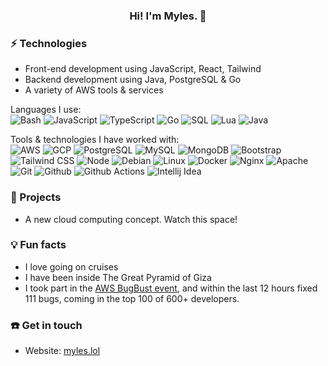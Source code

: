 <h3 align="center"> Hi! I'm Myles. 👋 <br/> </h3>

### ⚡ Technologies

-   Front-end development using JavaScript, React, Tailwind
-   Backend development using Java, PostgreSQL & Go
-   A variety of AWS tools & services

Languages I use: <br>
![Bash](https://img.shields.io/badge/-Bash-141414?style=flat&logo=gnu-bash)
![JavaScript](https://img.shields.io/badge/-JavaScript-141414?style=flat&logo=javascript)
![TypeScript](https://img.shields.io/badge/-TypeScript-141414?style=flat&logo=typescript)
![Go](https://img.shields.io/badge/-Go-141414?style=flat&logo=go)
![SQL](https://img.shields.io/badge/-SQL-141414?style=flat&logo=postgresql)
![Lua](https://img.shields.io/badge/-Lua-141414?style=flat&logo=lua)
![Java](https://img.shields.io/badge/Java-141414?style=flat&logo=java)

Tools & technologies I have worked with: <br>
![AWS](https://img.shields.io/badge/Amazon_AWS-141414?style=flat&logo=amazon-aws)
![GCP](https://img.shields.io/badge/Google_Cloud-141414?style=flate&logo=google-cloud)
![PostgreSQL](https://img.shields.io/badge/-PostgreSQL-141414?style=flat&logo=postgresql)
![MySQL](https://img.shields.io/badge/-MySQL-141414?style=flat&logo=mysql)
![MongoDB](https://img.shields.io/badge/-MongoDB-141414?style=flat&logo=mongodb)
![Bootstrap](https://img.shields.io/badge/-Bootstrap-141414?style=flat&logo=bootstrap)
![Tailwind CSS](https://img.shields.io/badge/-Tailwind%20CSS-141414?style=flat&logo=tailwind-css)
![Node](https://img.shields.io/badge/-Node-141414?style=flat&logo=node.js)
![Debian](https://img.shields.io/badge/-Debian-141414?style=flat&logo=debian)
![Linux](https://img.shields.io/badge/-Linux-141414?style=flat&logo=linux)
![Docker](https://img.shields.io/badge/-Docker-141414?style=flat&logo=docker)
![Nginx](https://img.shields.io/badge/-Nginx-141414?style=flat&logo=nginx)
![Apache](https://img.shields.io/badge/-Apache-141414?style=flat&logo=apache)
![Git](https://img.shields.io/badge/-Git-141414?style=flat&logo=git)
![Github](https://img.shields.io/badge/-Github-141414?style=flat&logo=github)
![Github Actions](https://img.shields.io/badge/-Github%20Actions-141414?style=flat&logo=github-actions)
![Intellij Idea](https://img.shields.io/badge/-Intellij%20Idea-141414?style=flat&logo=intellij-idea)

### 🔧 Projects

-   A new cloud computing concept. Watch this space!

### 💡 Fun facts

-   I love going on cruises
-   I have been inside The Great Pyramid of Giza
-   I took part in the <a href="https://bugbust.aws/">AWS BugBust event</a>, and within the last 12 hours fixed 111 bugs, coming in the top 100 of 600+ developers. 

### ☎️ Get in touch

-   Website: <a href="https://myles.lol/">myles.lol</a>
